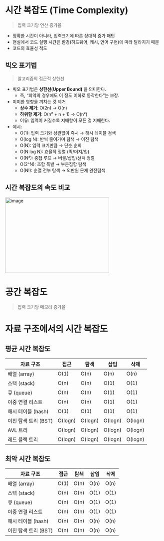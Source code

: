 # 시간 복잡도 (Time Complexity)
> 입력 크기당 연산 증가율
- 정확한 시간이 아니라, 입력크기에 따른 상대적 증가 패턴
- 현실에서 코드 실행 시간은 환경(하드웨어, 캐시, 언어 구현)에 따라 달라지기 때문
- 코드의 효율성 척도
## 빅오 표기법
> 알고리즘의 점근적 상한선
- 빅오 표기법은 **상한선(Upper Bound)** 을 의미한다.
  - 즉, “최악의 경우에도 이 정도 이하로 동작한다”는 보장.
- 미미한 영향을 끼치는 것 제거
  - **상수 제거**: O(2n) → O(n)
  - **하위항 제거**: O(n² + n + 1) → O(n²)
  - 이유: 입력이 커질수록 지배항이 모든 걸 지배한다.
- 예시:
  - O(1): 입력 크기와 상관없이 즉시 → 해시 테이블 검색
  - O(log N): 반씩 줄여가며 탐색 → 이진 탐색
  - O(N): 입력 크기만큼 → 단순 순회
  - O(N log N): 효율적 정렬 (퀵/머지/힙)
  - O(N²): 중첩 루프 → 버블/삽입/선택 정렬
  - O(2^N): 조합 폭발 → 부분집합 탐색
  - O(N!): 순열 전부 탐색 → 외판원 문제 완전탐색
## 시간 복잡도의 속도 비교
<img width="333" height="242" alt="image" src="https://github.com/user-attachments/assets/5b2a745e-7b70-4e5a-9cc0-4627364f2e0d" />

# 공간 복잡도
> 입력 크기당 메모리 증가율
# 자료 구조에서의 시간 복잡도
## 평균 시간 복잡도
| 자료 구조             | 접근   | 탐색   | 삽입     | 삭제     |
|-----------------------|--------|--------|----------|----------|
| 배열 (array)          | O(1)   | O(n)   | O(n)     | O(n)     |
| 스택 (stack)          | O(n)   | O(n)   | O(1)     | O(1)     |
| 큐 (queue)            | O(n)   | O(n)   | O(1)     | O(1)     |
| 이중 연결 리스트      | O(n)   | O(n)   | O(1)     | O(1)     |
| 해시 테이블 (hash)    | O(1)   | O(1)   | O(1)     | O(1)     |
| 이진 탐색 트리 (BST)  | O(logn)| O(logn)| O(logn)  | O(logn)  |
| AVL 트리              | O(logn)| O(logn)| O(logn)  | O(logn)  |
| 레드 블랙 트리        | O(logn)| O(logn)| O(logn)  | O(logn)  |
## 최악 시간 복잡도
| 자료 구조             | 접근   | 탐색   | 삽입     | 삭제     |
|-----------------------|--------|--------|----------|----------|
| 배열 (array)          | O(1)   | O(n)   | O(n)     | O(n)     |
| 스택 (stack)          | O(n)   | O(n)   | O(1)     | O(1)     |
| 큐 (queue)            | O(n)   | O(n)   | O(1)     | O(1)     |
| 이중 연결 리스트      | O(n)   | O(n)   | O(1)     | O(1)     |
| 해시 테이블 (hash)    | O(n)   | O(n)   | O(n)     | O(n)     |
| 이진 탐색 트리 (BST)  | O(n)   | O(n)   | O(n)     | O(n)     |
